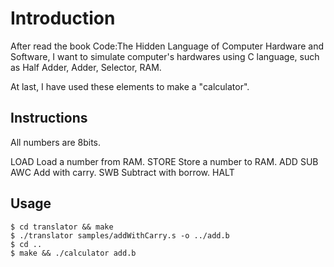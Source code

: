 # Introduction

After read the book Code:The Hidden Language of Computer Hardware and Software, I want to simulate computer's hardwares using C language, such as Half Adder, Adder, Selector, RAM.

At last, I have used these elements to make a "calculator".

## Instructions

All numbers are 8bits.

LOAD   Load a number from RAM.
STORE  Store a number to RAM.
ADD
SUB
AWC    Add with carry.
SWB    Subtract with borrow.
HALT

## Usage

```
$ cd translator && make
$ ./translator samples/addWithCarry.s -o ../add.b
$ cd ..
$ make && ./calculator add.b
```